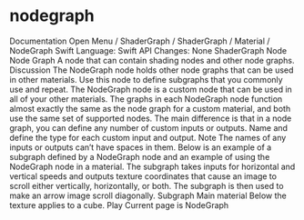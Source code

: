 # nodegraph
 Documentation 
 Open Menu 
/
 ShaderGraph 
/
ShaderGraph
/
 Material 
/
 NodeGraph 
Swift
Language: 
Swift
 API Changes: 
None
ShaderGraph Node
Node
Graph
A node that can contain shading nodes and other node graphs.
Discussion
The NodeGraph node holds other node graphs that can be used in other materials. Use this node to define subgraphs that you commonly use and repeat. The NodeGraph node is a custom node that can be used in all of your other materials.
The graphs in each NodeGraph node function almost exactly the same as the node graph for a custom material, and both use the same set of supported nodes. The main difference is that in a node graph, you can define any number of custom inputs or outputs. Name and define the type for each custom input and output.
Note
The names of any inputs or outputs can’t have spaces in them.
Below is an example of a subgraph defined by a NodeGraph node and an example of using the NodeGraph node in a material. The subgraph takes inputs for horizontal and vertical speeds and outputs texture coordinates that cause an image to scroll either vertically, horizontally, or both. The subgraph is then used to make an arrow image scroll diagonally.
Subgraph
Main material
Below the texture applies to a cube.
 Play 
 Current page is NodeGraph 